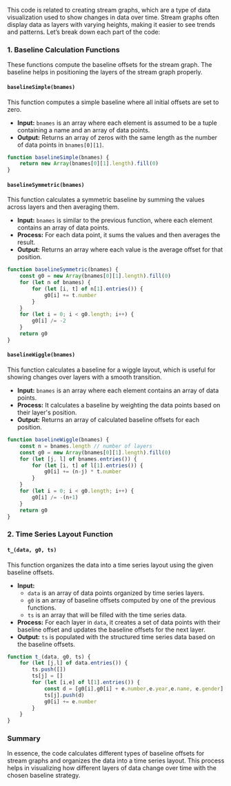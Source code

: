 This code is related to creating stream graphs, which are a type of data visualization used to show changes in data over time. Stream graphs often display data as layers with varying heights, making it easier to see trends and patterns. Let’s break down each part of the code:

### 1. **Baseline Calculation Functions**

These functions compute the baseline offsets for the stream graph. The baseline helps in positioning the layers of the stream graph properly.

#### **`baselineSimple(bnames)`**
This function computes a simple baseline where all initial offsets are set to zero.

- **Input:** `bnames` is an array where each element is assumed to be a tuple containing a name and an array of data points.
- **Output:** Returns an array of zeros with the same length as the number of data points in `bnames[0][1]`.

```javascript
function baselineSimple(bnames) {
    return new Array(bnames[0][1].length).fill(0)
}
```

#### **`baselineSymmetric(bnames)`**
This function calculates a symmetric baseline by summing the values across layers and then averaging them.

- **Input:** `bnames` is similar to the previous function, where each element contains an array of data points.
- **Process:** For each data point, it sums the values and then averages the result.
- **Output:** Returns an array where each value is the average offset for that position.

```javascript
function baselineSymmetric(bnames) {
    const g0 = new Array(bnames[0][1].length).fill(0)
    for (let n of bnames) {
        for (let [i, t] of n[1].entries()) {
            g0[i] += t.number
        }
    }
    for (let i = 0; i < g0.length; i++) {
        g0[i] /= -2
    }
    return g0
}
```

#### **`baselineWiggle(bnames)`**
This function calculates a baseline for a wiggle layout, which is useful for showing changes over layers with a smooth transition.

- **Input:** `bnames` is an array where each element contains an array of data points.
- **Process:** It calculates a baseline by weighting the data points based on their layer's position.
- **Output:** Returns an array of calculated baseline offsets for each position.

```javascript
function baselineWiggle(bnames) {
    const n = bnames.length // number of layers
    const g0 = new Array(bnames[0][1].length).fill(0)
    for (let [j, l] of bnames.entries()) {
        for (let [i, t] of l[1].entries()) {
            g0[i] += (n-j) * t.number
        }
    }
    for (let i = 0; i < g0.length; i++) {
        g0[i] /= -(n+1)
    }
    return g0
}
```

### 2. **Time Series Layout Function**

#### **`t_(data, g0, ts)`**
This function organizes the data into a time series layout using the given baseline offsets.

- **Input:** 
  - `data` is an array of data points organized by time series layers.
  - `g0` is an array of baseline offsets computed by one of the previous functions.
  - `ts` is an array that will be filled with the time series data.
- **Process:** For each layer in `data`, it creates a set of data points with their baseline offset and updates the baseline offsets for the next layer.
- **Output:** `ts` is populated with the structured time series data based on the baseline offsets.

```javascript
function t_(data, g0, ts) {
    for (let [j,l] of data.entries()) {
        ts.push([])
        ts[j] = []
        for (let [i,e] of l[1].entries()) {
            const d = [g0[i],g0[i] + e.number,e.year,e.name, e.gender]
            ts[j].push(d)
            g0[i] += e.number
        }
    }
}
```

### Summary
In essence, the code calculates different types of baseline offsets for stream graphs and organizes the data into a time series layout. This process helps in visualizing how different layers of data change over time with the chosen baseline strategy.